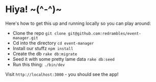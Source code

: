 # Hiya! ~(^-^)~

Here's how to get this up and running locally so you can play around:

- Clone the repo `git clone git@github.com:redrambles/event-manager.git`
- Cd into the directory `cd event-manager`
- Install our stuffz `npm install`
- Create the db `rake db:migrate`
- Seed it with some pretty lame data `rake db:seed`
- Run this thing: `./bin/dev`

Visit `http://localhost:3000` - you should see the app!


